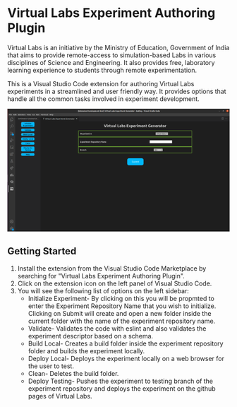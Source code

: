 # Virtual Labs Experiment Authoring Plugin

Virtual Labs is an initiative by the Ministry of Education, Government of India that aims to provide remote-access to simulation-based Labs in various disciplines of Science and Engineering. It also provides free, laboratory learning experience to students through remote experimentation.

This is a Visual Studio Code extension for authoring Virtual Labs experiments in a streamlined and user friendly way. It provides options that handle all the common tasks involved in experiment development.

![image](./images/1.png)


## Getting Started

1. Install the extension from the Visual Studio Code Marketplace by searching for "Virtual Labs Experiment Authoring Plugin".
2. Click on the extension icon on the left panel of Visual Studio Code.
3. You will see the following list of options on the left sidebar:
    * Initialize Experiment- By clicking on this you will be propmted to enter the Experiment Repository Name that you wish to initialize. Clicking on Submit will create and open a new folder inside the current folder with the name of the experiment repository name.
    * Validate- Validates the code with eslint and also validates the experiment descriptor based on a schema.
    * Build Local- Creates a build folder inside the experiment repository folder and builds the experiment locally.
    * Deploy Local- Deploys the experiment locally on a web browser for the user to test.
    * Clean- Deletes the build folder.
    * Deploy Testing- Pushes the experiment to testing branch of the experiment repository and deploys the experiment on the github pages of Virtual Labs.



